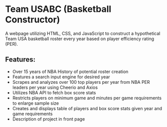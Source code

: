 # Team USABC (Basketball Constructor)

A webpage utilizing HTML, CSS, and JavaScript to construct a hypothetical Team USA basketball roster every year based on player efficiency rating (PER).

## Features:
- Over 15 years of NBA History of potential roster creation
- Features a search input engine for desired year
- Scrapes and analyzes over 100 top players per year from NBA PER leaders per year using Cheerio and Axios
- Utilizes NBA API to fetch box score stats
- Restricts players on minimum game and minutes per game requirements to enlarge sample size
- Creates and displays table of players and box score stats given year and game requirements
- Description of project in front page
